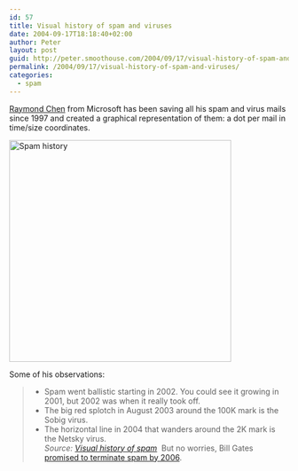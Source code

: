 ```yaml
---
id: 57
title: Visual history of spam and viruses
date: 2004-09-17T18:18:40+02:00
author: Peter
layout: post
guid: http://peter.smoothouse.com/2004/09/17/visual-history-of-spam-and-viruses/
permalink: /2004/09/17/visual-history-of-spam-and-viruses/
categories:
  - spam
---
```

[Raymond Chen](http://blogs.msdn.com/oldnewthing) from Microsoft has been saving all his spam and virus mails since 1997 and created a graphical representation of them: a dot per mail in time/size coordinates.

[<img alt="Spam history" src="http://www.pixagogo.com/Tools/Thumbnails.aspx?thumb=S5YS7VCFmaeSTT8hU6SgU84XCqOjpZDj-L72DwJZbaNEceUvpORVi-NqNneo6OpVo30lLfE2p2rPNF6np4IYEZLiAWAvoxm!3qrHM8boXHjH37-8jI0h4338iQvj3N9pz4" width="400" border="0" />](http://blogs.msdn.com/oldnewthing/archive/2004/09/16/230388.aspx)

Some of his observations:

>   * Spam went ballistic starting in 2002. You could see it growing in 2001, but 2002 was when it really took off. 
>   * The big red splotch in August 2003 around the 100K mark is the Sobig virus.
>   * The horizontal line in 2004 that wanders around the 2K mark is the Netsky virus.  
>     _Source: [Visual history of spam](http://blogs.msdn.com/oldnewthing/archive/2004/09/16/230388.aspx)_ 
But no worries, Bill Gates [promised to terminate spam by 2006](http://www.cbsnews.com/stories/2004/01/24/tech/main595595.shtml).